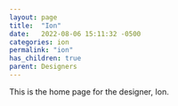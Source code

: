 ```yaml
---
layout: page
title:  "Ion"
date:   2022-08-06 15:11:32 -0500
categories: ion
permalink: "ion"
has_children: true
parent: Designers
---
```

This is the home page for the designer, Ion.
